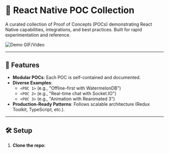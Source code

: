 # 🚀 React Native POC Collection

A curated collection of Proof of Concepts (POCs) demonstrating React Native capabilities, integrations, and best practices. Built for rapid experimentation and reference.

![Demo GIF/Video](<link-to-demo-gif-or-video>)  

---

## 📌 Features

- **Modular POCs**: Each POC is self-contained and documented.
- **Diverse Examples**:  
  - `<POC 1>` (e.g., "Offline-first with WatermelonDB")  
  - `<POC 2>` (e.g., "Real-time chat with Socket.IO")  
  - `<POC 3>` (e.g., "Animation with Reanimated 3")  
- **Production-Ready Patterns**: Follows scalable architecture (Redux Toolkit, TypeScript, etc.).

---

## 🛠️ Setup

1. **Clone the repo**:
